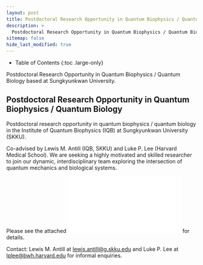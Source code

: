 ```yaml
---
layout: post
title: Postdoctoral Research Opportunity in Quantum Biophysics / Quantum Biology
description: >
  Postdoctoral Research Opportunity in Quantum Biophysics / Quantum Biology
sitemap: false
hide_last_modified: true
---
```


<!-- Google tag (gtag.js) -->
<script async src="https://www.googletagmanager.com/gtag/js?id=G-STRM3GYD69"></script>
<script>
  window.dataLayer = window.dataLayer || [];
  function gtag(){dataLayer.push(arguments);}
  gtag('js', new Date());

  gtag('config', 'G-STRM3GYD69');
</script>

- Table of Contents
{:toc .large-only}

Postdoctoral Research Opportunity in Quantum Biophysics / Quantum Biology based at Sungkyunkwan University.

## Postdoctoral Research Opportunity in Quantum Biophysics / Quantum Biology

Postdoctoral research opportunity in quantum biophysics / quantum biology in the Institute of Quantum Biophysics (IQB) at Sungkyunkwan University (SKKU).

Co-advised by Lewis M. Antill (IQB, SKKU) and Luke P. Lee (Harvard Medical School). We are seeking a highly motivated and skilled researcher to join our dynamic, interdisciplinary team exploring the intersection of quantum mechanics and biological systems.

Please see the attached ![PDF](assets/pd_iqb_skku.pdf) for details.

Contact: Lewis M. Antill at [lewis.antill@g.skku.edu](mailto:lewis.antill@g.skku.edu) and Luke P. Lee at [lplee@bwh.harvard.edu](mailto:lplee@bwh.harvard.edu) for informal enquiries.


